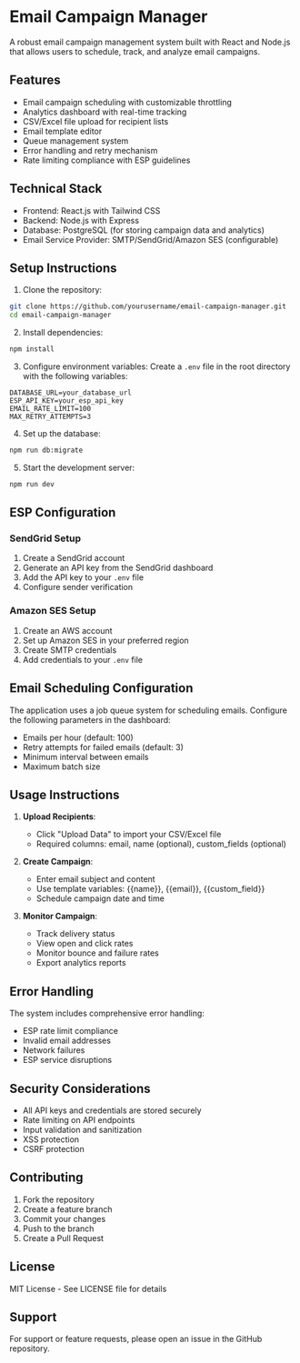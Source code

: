 # Email Campaign Manager

A robust email campaign management system built with React and Node.js that allows users to schedule, track, and analyze email campaigns.

## Features

- Email campaign scheduling with customizable throttling
- Analytics dashboard with real-time tracking
- CSV/Excel file upload for recipient lists
- Email template editor
- Queue management system
- Error handling and retry mechanism
- Rate limiting compliance with ESP guidelines

## Technical Stack

- Frontend: React.js with Tailwind CSS
- Backend: Node.js with Express
- Database: PostgreSQL (for storing campaign data and analytics)
- Email Service Provider: SMTP/SendGrid/Amazon SES (configurable)

## Setup Instructions

1. Clone the repository:
```bash
git clone https://github.com/yourusername/email-campaign-manager.git
cd email-campaign-manager
```

2. Install dependencies:
```bash
npm install
```

3. Configure environment variables:
Create a `.env` file in the root directory with the following variables:
```
DATABASE_URL=your_database_url
ESP_API_KEY=your_esp_api_key
EMAIL_RATE_LIMIT=100
MAX_RETRY_ATTEMPTS=3
```

4. Set up the database:
```bash
npm run db:migrate
```

5. Start the development server:
```bash
npm run dev
```

## ESP Configuration

### SendGrid Setup
1. Create a SendGrid account
2. Generate an API key from the SendGrid dashboard
3. Add the API key to your `.env` file
4. Configure sender verification

### Amazon SES Setup
1. Create an AWS account
2. Set up Amazon SES in your preferred region
3. Create SMTP credentials
4. Add credentials to your `.env` file

## Email Scheduling Configuration

The application uses a job queue system for scheduling emails. Configure the following parameters in the dashboard:

- Emails per hour (default: 100)
- Retry attempts for failed emails (default: 3)
- Minimum interval between emails
- Maximum batch size

## Usage Instructions

1. **Upload Recipients**: 
   - Click "Upload Data" to import your CSV/Excel file
   - Required columns: email, name (optional), custom_fields (optional)

2. **Create Campaign**:
   - Enter email subject and content
   - Use template variables: {{name}}, {{email}}, {{custom_field}}
   - Schedule campaign date and time

3. **Monitor Campaign**:
   - Track delivery status
   - View open and click rates
   - Monitor bounce and failure rates
   - Export analytics reports

## Error Handling

The system includes comprehensive error handling:
- ESP rate limit compliance
- Invalid email addresses
- Network failures
- ESP service disruptions

## Security Considerations

- All API keys and credentials are stored securely
- Rate limiting on API endpoints
- Input validation and sanitization
- XSS protection
- CSRF protection

## Contributing

1. Fork the repository
2. Create a feature branch
3. Commit your changes
4. Push to the branch
5. Create a Pull Request

## License

MIT License - See LICENSE file for details

## Support

For support or feature requests, please open an issue in the GitHub repository.
